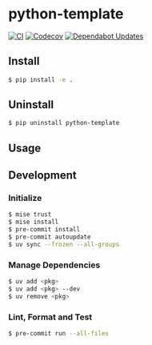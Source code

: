 # python-template

[![CI](https://github.com/todassy3/python-template/actions/workflows/ci.yml/badge.svg)](https://github.com/todassy3/python-template/actions/workflows/ci.yml)
[![Codecov](https://codecov.io/github/todassy3/python-template/graph/badge.svg?token=V17WX3DCH5)](https://codecov.io/github/todassy3/python-template)
[![Dependabot Updates](https://github.com/todassy3/python-template/actions/workflows/dependabot/dependabot-updates/badge.svg)](https://github.com/todassy3/python-template/actions/workflows/dependabot/dependabot-updates)

## Install

```sh
$ pip install -e .
```

## Uninstall

```sh
$ pip uninstall python-template
```

## Usage

## Development

### Initialize

```sh
$ mise trust
$ mise install
$ pre-commit install
$ pre-commit autoupdate
$ uv sync --frozen --all-groups
```

### Manage Dependencies

```sh
$ uv add <pkg>
$ uv add <pkg> --dev
$ uv remove <pkg>
```

### Lint, Format and Test

```sh
$ pre-commit run --all-files
```
